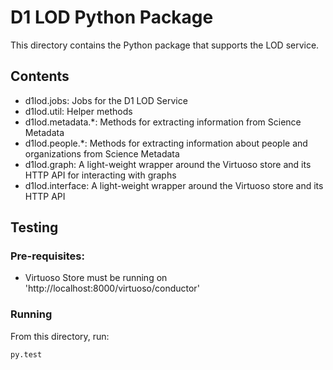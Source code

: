 # D1 LOD Python Package

This directory contains the Python package that supports the LOD service.

## Contents

- d1lod.jobs: Jobs for the D1 LOD Service
- d1lod.util: Helper methods
- d1lod.metadata.*: Methods for extracting information from Science Metadata
- d1lod.people.*: Methods for extracting information about people and organizations from Science Metadata
- d1lod.graph: A light-weight wrapper around the Virtuoso store and its HTTP API for interacting with graphs
- d1lod.interface: A light-weight wrapper around the Virtuoso store and its HTTP API 

## Testing

### Pre-requisites:

- Virtuoso Store must be running on 'http://localhost:8000/virtuoso/conductor'

### Running

From this directory, run:

`py.test`
